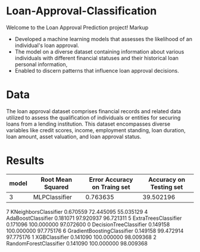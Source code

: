 # Loan-Approval-Classification
Welcome to the Loan Approval Prediction project!
Markup 
* Developed a machine learning models that assesses the likelihood of an individual's loan approval. 
* The model on a diverse dataset containing information about various individuals with different financial statuses and their historical loan personal information,
* Enabled to discern patterns that influence loan approval decisions.
# Data
The loan approval dataset comprises financial records and related data utilized to assess the qualification of individuals or entities for securing loans from a lending institution. This dataset encompasses diverse variables like credit scores, income, employment standing, loan duration, loan amount, asset valuation, and loan approval status.
# Results
model |	Root Mean Squared | Error	Accuracy on Traing set |	Accuracy on Testing set
------|-------------------|------------------------------|-------------------------
3 |	MLPClassifier |	0.763635 |	39.502196 |	41.686183
7	KNeighborsClassifier	0.670559	72.445095	55.035129
4	AdaBoostClassifier	0.181071	97.920937	96.721311
5	ExtraTreesClassifier	0.171096	100.000000	97.072600
0	DecisionTreeClassifier	0.149158	100.000000	97.775176
6	GradientBoostingClassifier	0.149158	99.472914	97.775176
1	XGBClassifier	0.141090	100.000000	98.009368
2	RandomForestClassifier	0.141090	100.000000	98.009368

